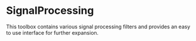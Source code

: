 # SignalProcessing
This toolbox contains various signal processing filters and provides an easy to use interface for further expansion.
